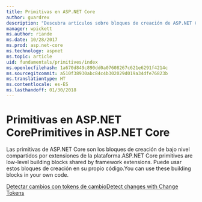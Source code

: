 ```yaml
---
title: Primitivas en ASP.NET Core
author: guardrex
description: "Descubra artículos sobre bloques de creación de ASP.NET Core compartidos por extensiones de la plataforma que puede usar en su propio código."
manager: wpickett
ms.author: riande
ms.date: 10/28/2017
ms.prod: asp.net-core
ms.technology: aspnet
ms.topic: article
uid: fundamentals/primitives/index
ms.openlocfilehash: 1a670d849c890dd0a07608267c621e6291f4214c
ms.sourcegitcommit: a510f38930abc84c4b302029d019a34dfe76823b
ms.translationtype: HT
ms.contentlocale: es-ES
ms.lasthandoff: 01/30/2018
---
```

# <a name="primitives-in-aspnet-core"></a><span data-ttu-id="4457d-103">Primitivas en ASP.NET Core</span><span class="sxs-lookup"><span data-stu-id="4457d-103">Primitives in ASP.NET Core</span></span>

<span data-ttu-id="4457d-104">Las primitivas de ASP.NET Core son los bloques de creación de bajo nivel compartidos por extensiones de la plataforma.</span><span class="sxs-lookup"><span data-stu-id="4457d-104">ASP.NET Core primitives are low-level building blocks shared by framework extensions.</span></span> <span data-ttu-id="4457d-105">Puede usar estos bloques de creación en su propio código.</span><span class="sxs-lookup"><span data-stu-id="4457d-105">You can use these building blocks in your own code.</span></span>

[<span data-ttu-id="4457d-106">Detectar cambios con tokens de cambio</span><span class="sxs-lookup"><span data-stu-id="4457d-106">Detect changes with Change Tokens</span></span>](xref:fundamentals/primitives/change-tokens)
